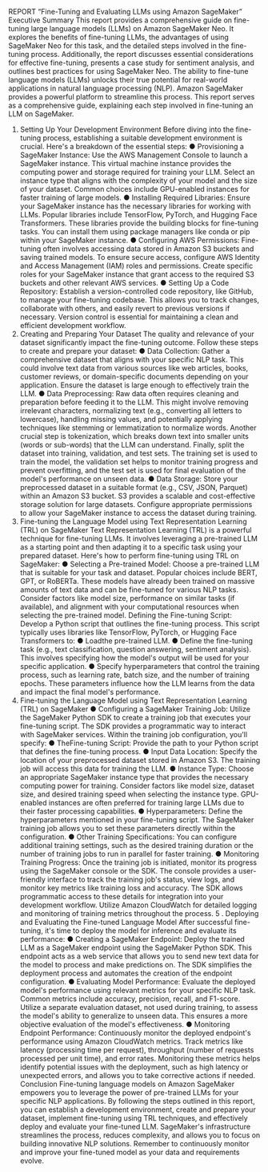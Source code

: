 REPORT
 “Fine-Tuning and Evaluating LLMs using Amazon SageMaker”
 Executive Summary
 This report provides a comprehensive guide on fine-tuning large language models (LLMs) on Amazon
 SageMaker Neo. It explores the benefits of fine-tuning LLMs, the advantages of using SageMaker Neo for
 this task, and the detailed steps involved in the fine-tuning process. Additionally, the report discusses
 essential considerations for effective fine-tuning, presents a case study for sentiment analysis, and outlines
 best practices for using SageMaker Neo.
 The ability to fine-tune language models (LLMs) unlocks their true potential for real-world applications in
 natural language processing (NLP). Amazon SageMaker provides a powerful platform to streamline this
 process. This report serves as a comprehensive guide, explaining each step involved in fine-tuning an
 LLM on SageMaker.
 1. Setting Up Your Development Environment
 Before diving into the fine-tuning process, establishing a suitable development environment is crucial.
 Here's a breakdown of the essential steps:
 ● Provisioning a SageMaker Instance: Use the AWS Management Console to launch a SageMaker
 instance. This virtual machine instance provides the computing power and storage required for training
 your LLM. Select an instance type that aligns with the complexity of your model and the size of your
 dataset. Common choices include GPU-enabled instances for faster training of large models.
 ● Installing Required Libraries: Ensure your SageMaker instance has the necessary libraries for
 working with LLMs. Popular libraries include TensorFlow, PyTorch, and Hugging Face Transformers.
 These libraries provide the building blocks for fine-tuning tasks. You can install them using package
 managers like conda or pip within your SageMaker instance.
 ● Configuring AWS Permissions: Fine-tuning often involves accessing data stored in Amazon S3
 buckets and saving trained models. To ensure secure access, configure AWS Identity and Access
 Management (IAM) roles and permissions. Create specific roles for your SageMaker instance that grant
 access to the required S3 buckets and other relevant AWS services.
 ● Setting Up a Code Repository: Establish a version-controlled code repository, like GitHub, to manage
 your fine-tuning codebase. This allows you to track changes, collaborate with others, and easily revert
 to previous versions if necessary. Version control is essential for maintaining a clean and efficient
 development workflow.
 2. Creating and Preparing Your Dataset
 The quality and relevance of your dataset significantly impact the fine-tuning outcome. Follow these steps
 to create and prepare your dataset:
 ● Data Collection: Gather a comprehensive dataset that aligns with your specific NLP task. This could
 involve text data from various sources like web articles, books, customer reviews, or domain-specific
 documents depending on your application. Ensure the dataset is large enough to effectively train the
 LLM.
 ● Data Preprocessing: Raw data often requires cleaning and preparation before feeding it to the LLM.
 This might involve removing irrelevant characters, normalizing text (e.g., converting all letters to
 lowercase), handling missing values, and potentially applying techniques like stemming or
lemmatization to normalize words. Another crucial step is tokenization, which breaks down text into
 smaller units (words or sub-words) that the LLM can understand. Finally, split the dataset into training,
 validation, and test sets. The training set is used to train the model, the validation set helps to monitor
 training progress and prevent overfitting, and the test set is used for final evaluation of the model's
 performance on unseen data.
 ● Data Storage: Store your preprocessed dataset in a suitable format (e.g., CSV, JSON, Parquet) within
 an Amazon S3 bucket. S3 provides a scalable and cost-effective storage solution for large datasets.
 Configure appropriate permissions to allow your SageMaker instance to access the dataset during
 training.
 3. Fine-tuning the Language Model using Text Representation Learning (TRL) on
 SageMaker
 Text Representation Learning (TRL) is a powerful technique for fine-tuning LLMs. It involves leveraging a
 pre-trained LLM as a starting point and then adapting it to a specific task using your prepared dataset.
 Here's how to perform fine-tuning using TRL on SageMaker:
 ● Selecting a Pre-trained Model: Choose a pre-trained LLM that is suitable for your task and
 dataset. Popular choices include BERT, GPT, or RoBERTa. These models have already been
 trained on massive amounts of text data and can be fine-tuned for various NLP tasks. Consider
 factors like model size, performance on similar tasks (if available), and alignment with your
 computational resources when selecting the pre-trained model.
 Defining the Fine-tuning Script: Develop a Python script that outlines the fine-tuning process. This
 script typically uses libraries like TensorFlow, PyTorch, or Hugging Face Transformers to:
 ● Loadthe pre-trained LLM.
 ● Define the fine-tuning task (e.g., text classification, question answering, sentiment analysis). This
 involves specifying how the model's output will be used for your specific application.
 ● Specify hyperparameters that control the training process, such as learning rate, batch size, and the
 number of training epochs. These parameters influence how the LLM learns from the data and
 impact the final model's performance.
 4. Fine-tuning the Language Model using Text Representation Learning (TRL) on
 SageMaker
 ● Configuring a SageMaker Training Job: Utilize the SageMaker Python SDK to create a training job
 that executes your fine-tuning script. The SDK provides a programmatic way to interact with
 SageMaker services. Within the training job configuration, you'll specify:
 ● TheFine-tuning Script: Provide the path to your Python script that defines the fine-tuning process.
 ● Input Data Location: Specify the location of your preprocessed dataset stored in Amazon S3. The
 training job will access this data for training the LLM.
 ● Instance Type: Choose an appropriate SageMaker instance type that provides the necessary
 computing power for training. Consider factors like model size, dataset size, and desired training speed
 when selecting the instance type. GPU-enabled instances are often preferred for training large LLMs
 due to their faster processing capabilities.
 ● Hyperparameters: Define the hyperparameters mentioned in your fine-tuning script. The SageMaker
 training job allows you to set these parameters directly within the configuration.
 ● Other Training Specifications: You can configure additional training settings, such as the desired
 training duration or the number of training jobs to run in parallel for faster training.
 ● Monitoring Training Progress: Once the training job is initiated, monitor its progress using the
 SageMaker console or the SDK. The console provides a user-friendly interface to track the training
 job's status, view logs, and monitor key metrics like training loss and accuracy. The SDK allows
 programmatic access to these details for integration into your development workflow. Utilize Amazon
 CloudWatch for detailed logging and monitoring of training metrics throughout the process.
5 . Deploying and Evaluating the Fine-tuned Language Model
 After successful fine-tuning, it's time to deploy the model for inference and evaluate its performance:
 ● Creating a SageMaker Endpoint: Deploy the trained LLM as a SageMaker endpoint using the
 SageMaker Python SDK. This endpoint acts as a web service that allows you to send new text data for
 the model to process and make predictions on. The SDK simplifies the deployment process and
 automates the creation of the endpoint configuration.
 ● Evaluating Model Performance: Evaluate the deployed model's performance using relevant metrics
 for your specific NLP task. Common metrics include accuracy, precision, recall, and F1-score. Utilize a
 separate evaluation dataset, not used during training, to assess the model's ability to generalize to
 unseen data. This ensures a more objective evaluation of the model's effectiveness.
 ● Monitoring Endpoint Performance: Continuously monitor the deployed endpoint's performance using
 Amazon CloudWatch metrics. Track metrics like latency (processing time per request), throughput
 (number of requests processed per unit time), and error rates. Monitoring these metrics helps identify
 potential issues with the deployment, such as high latency or unexpected errors, and allows you to take
 corrective actions if needed.
 Conclusion
 Fine-tuning language models on Amazon SageMaker empowers you to leverage the power of pre-trained
 LLMs for your specific NLP applications. By following the steps outlined in this report, you can establish a
 development environment, create and prepare your dataset, implement fine-tuning using TRL techniques,
 and effectively deploy and evaluate your fine-tuned LLM. SageMaker's infrastructure streamlines the
 process, reduces complexity, and allows you to focus on building innovative NLP solutions. Remember to
 continuously monitor and improve your fine-tuned model as your data and requirements evolve.

